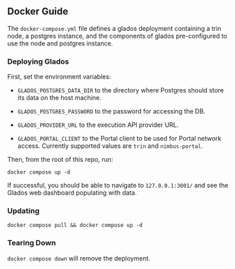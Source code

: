 ## Docker Guide

The `docker-compose.yml` file defines a glados deployment containing a trin node,
a postgres instance, and the components of glados pre-configured to use the node and postgres
instance.

### Deploying Glados

First, set the environment variables:

- `GLADOS_POSTGRES_DATA_DIR` to the directory
where Postgres should store its data on the host machine.

- `GLADOS_POSTGRES_PASSWORD` to the password for accessing the DB.

- `GLADOS_PROVIDER_URL` to the execution API provider URL.

- `GLADOS_PORTAL_CLIENT` to the Portal client to be used for Portal network
access. Currently supported values are `trin` and `nimbus-portal`.

Then, from the root of this repo, run:

`docker compose up -d`

If successful, you should be able to navigate to `127.0.0.1:3001/` and see
the Glados web dashboard populating with data.

### Updating

`docker compose pull && docker compose up -d`

### Tearing Down

`docker compose down` will remove the deployment.

